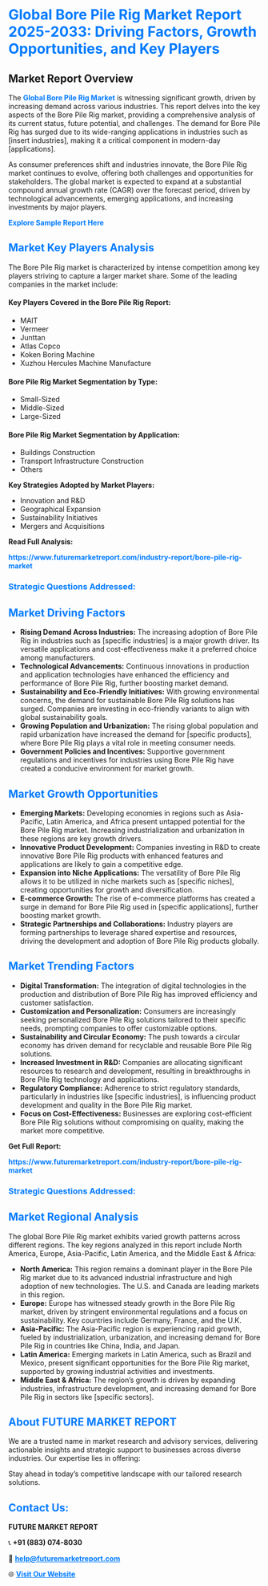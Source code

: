 <h1 style="color: #007BFF;">Global Bore Pile Rig Market Report 2025-2033: Driving Factors, Growth Opportunities, and Key Players</h1>

<section id="overview">
<h2>Market Report Overview</h2>
<p>The <a href="https://www.futuremarketreport.com/industry-report/bore-pile-rig-market" style="color: #007BFF; text-decoration: none;"><strong>Global Bore Pile Rig Market</strong></a> is witnessing significant growth, driven by increasing demand across various industries. This report delves into the key aspects of the Bore Pile Rig market, providing a comprehensive analysis of its current status, future potential, and challenges. The demand for Bore Pile Rig has surged due to its wide-ranging applications in industries such as [insert industries], making it a critical component in modern-day [applications].</p>
<p>As consumer preferences shift and industries innovate, the Bore Pile Rig market continues to evolve, offering both challenges and opportunities for stakeholders. The global market is expected to expand at a substantial compound annual growth rate (CAGR) over the forecast period, driven by technological advancements, emerging applications, and increasing investments by major players.</p>
</section>

<section id="overview">
<p><a href="https://www.futuremarketreport.com/request-sample/reportId=92312" style="color: #007BFF; text-decoration: none;"><strong>Explore Sample Report Here</strong></a></p>
</section>

<section id="key-players">
<h2 style="color: #007BFF;">Market Key Players Analysis</h2>
<p>The Bore Pile Rig market is characterized by intense competition among key players striving to capture a larger market share. Some of the leading companies in the market include:</p>
<h4>Key Players Covered in the Bore Pile Rig Report:</h4>
<ul><li>MAIT</li><li>Vermeer</li><li>Junttan</li><li>Atlas Copco</li><li>Koken Boring Machine</li><li>Xuzhou Hercules Machine Manufacture</li></ul>
<h4>Bore Pile Rig Market Segmentation by Type:</h4>
<ul><li>Small-Sized</li><li>Middle-Sized</li><li>Large-Sized</li></ul>

<h4>Bore Pile Rig Market Segmentation by Application:</h4>
<ul><li>Buildings Construction</li><li>Transport Infrastructure Construction</li><li>Others</li></ul>
<p><strong>Key Strategies Adopted by Market Players:</strong></p>
<ul>
<li>Innovation and R&D</li>
<li>Geographical Expansion</li>
<li>Sustainability Initiatives</li>
<li>Mergers and Acquisitions</li>
</ul>
</section>

<section>
<p><strong>Read Full Analysis: </strong></p><a href="https://www.futuremarketreport.com/industry-report/bore-pile-rig-market" style="color: #007BFF; text-decoration: none;"><strong>https://www.futuremarketreport.com/industry-report/bore-pile-rig-market</strong></a>
<h3 style="color: #007BFF;">Strategic Questions Addressed:</h3>
</section>

<section id="driving-factors">
<h2 style="color: #007BFF;">Market Driving Factors</h2>
<ul>
<li><strong>Rising Demand Across Industries:</strong> The increasing adoption of Bore Pile Rig in industries such as [specific industries] is a major growth driver. Its versatile applications and cost-effectiveness make it a preferred choice among manufacturers.</li>
<li><strong>Technological Advancements:</strong> Continuous innovations in production and application technologies have enhanced the efficiency and performance of Bore Pile Rig, further boosting market demand.</li>
<li><strong>Sustainability and Eco-Friendly Initiatives:</strong> With growing environmental concerns, the demand for sustainable Bore Pile Rig solutions has surged. Companies are investing in eco-friendly variants to align with global sustainability goals.</li>
<li><strong>Growing Population and Urbanization:</strong> The rising global population and rapid urbanization have increased the demand for [specific products], where Bore Pile Rig plays a vital role in meeting consumer needs.</li>
<li><strong>Government Policies and Incentives:</strong> Supportive government regulations and incentives for industries using Bore Pile Rig have created a conducive environment for market growth.</li>
</ul>
</section>

<section id="growth-opportunities">
<h2 style="color: #007BFF;">Market Growth Opportunities</h2>
<ul>
<li><strong>Emerging Markets:</strong> Developing economies in regions such as Asia-Pacific, Latin America, and Africa present untapped potential for the Bore Pile Rig market. Increasing industrialization and urbanization in these regions are key growth drivers.</li>
<li><strong>Innovative Product Development:</strong> Companies investing in R&D to create innovative Bore Pile Rig products with enhanced features and applications are likely to gain a competitive edge.</li>
<li><strong>Expansion into Niche Applications:</strong> The versatility of Bore Pile Rig allows it to be utilized in niche markets such as [specific niches], creating opportunities for growth and diversification.</li>
<li><strong>E-commerce Growth:</strong> The rise of e-commerce platforms has created a surge in demand for Bore Pile Rig used in [specific applications], further boosting market growth.</li>
<li><strong>Strategic Partnerships and Collaborations:</strong> Industry players are forming partnerships to leverage shared expertise and resources, driving the development and adoption of Bore Pile Rig products globally.</li>
</ul>
</section>

<section id="trending-factors">
<h2 style="color: #007BFF;">Market Trending Factors</h2>
<ul>
<li><strong>Digital Transformation:</strong> The integration of digital technologies in the production and distribution of Bore Pile Rig has improved efficiency and customer satisfaction.</li>
<li><strong>Customization and Personalization:</strong> Consumers are increasingly seeking personalized Bore Pile Rig solutions tailored to their specific needs, prompting companies to offer customizable options.</li>
<li><strong>Sustainability and Circular Economy:</strong> The push towards a circular economy has driven demand for recyclable and reusable Bore Pile Rig solutions.</li>
<li><strong>Increased Investment in R&D:</strong> Companies are allocating significant resources to research and development, resulting in breakthroughs in Bore Pile Rig technology and applications.</li>
<li><strong>Regulatory Compliance:</strong> Adherence to strict regulatory standards, particularly in industries like [specific industries], is influencing product development and quality in the Bore Pile Rig market.</li>
<li><strong>Focus on Cost-Effectiveness:</strong> Businesses are exploring cost-efficient Bore Pile Rig solutions without compromising on quality, making the market more competitive.</li>
</ul>
</section>

<section>
<p><strong>Get Full Report: </strong></p><a href="https://www.futuremarketreport.com/industry-report/bore-pile-rig-market" style="color: #007BFF; text-decoration: none;"><strong>https://www.futuremarketreport.com/industry-report/bore-pile-rig-market</strong></a>
<h3 style="color: #007BFF;">Strategic Questions Addressed:</h3>
</section>


<section id="regional-analysis">
<h2 style="color: #007BFF;">Market Regional Analysis</h2>
<p>The global Bore Pile Rig market exhibits varied growth patterns across different regions. The key regions analyzed in this report include North America, Europe, Asia-Pacific, Latin America, and the Middle East & Africa:</p>
<ul>
<li><strong>North America:</strong> This region remains a dominant player in the Bore Pile Rig market due to its advanced industrial infrastructure and high adoption of new technologies. The U.S. and Canada are leading markets in this region.</li>
<li><strong>Europe:</strong> Europe has witnessed steady growth in the Bore Pile Rig market, driven by stringent environmental regulations and a focus on sustainability. Key countries include Germany, France, and the U.K.</li>
<li><strong>Asia-Pacific:</strong> The Asia-Pacific region is experiencing rapid growth, fueled by industrialization, urbanization, and increasing demand for Bore Pile Rig in countries like China, India, and Japan.</li>
<li><strong>Latin America:</strong> Emerging markets in Latin America, such as Brazil and Mexico, present significant opportunities for the Bore Pile Rig market, supported by growing industrial activities and investments.</li>
<li><strong>Middle East & Africa:</strong> The region’s growth is driven by expanding industries, infrastructure development, and increasing demand for Bore Pile Rig in sectors like [specific sectors].</li>
</ul>
</section>

<footer>
<h2 style="color: #007BFF;">About FUTURE MARKET REPORT</h2>
<p>We are a trusted name in market research and advisory services, delivering actionable insights and strategic support to businesses across diverse industries. Our expertise lies in offering:</p>

<p>Stay ahead in today’s competitive landscape with our tailored research solutions.</p>

<h2 style="color: #007BFF;">Contact Us:</h2>
<p><strong>FUTURE MARKET REPORT</strong></p>
<p>📞 <strong>+91 (883) 074-8030</strong></p>
<p>📧 <strong><a href="mailto:help@futuremarketreport.com" style="color: #007BFF;">help@futuremarketreport.com</a></strong></p>
<p>🌐 <strong><a href="https://www.futuremarketreport.com/" style="color: #007BFF;">Visit Our Website</a></strong></p>
</footer>